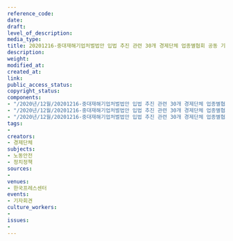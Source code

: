 ```yaml
---
reference_code: 
date: 
draft: 
level_of_description: 
media_type: 
title: 20201216-중대재해기업처벌법안 입법 추진 관련 30개 경제단체 업종별협회 공동 기자회견
description: 
weight: 
modified_at: 
created_at: 
link: 
public_access_status: 
copyright_status: 
components:
- "/2020년/12월/20201216-중대재해기업처벌법안 입법 추진 관련 30개 경제단체 업종별협회 공동 기자회견/_PIG5281.JPG"
- "/2020년/12월/20201216-중대재해기업처벌법안 입법 추진 관련 30개 경제단체 업종별협회 공동 기자회견/_PIG5242.JPG"
- "/2020년/12월/20201216-중대재해기업처벌법안 입법 추진 관련 30개 경제단체 업종별협회 공동 기자회견/_PIG5230.JPG"
tags:
- 
creators:
- 경제단체
subjects:
- 노동안전
- 정치정책
sources:
- 
venues:
- 한국프레스센터
events:
- 기자회견
culture_workers:
- 
issues:
- 
---
```

